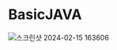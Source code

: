 # BasicJAVA
![스크린샷 2024-02-15 163606](https://github.com/networkSorcerer/BasicJAVA/assets/155520035/262d2384-3c3f-4d91-a282-3d3529b2b531)

